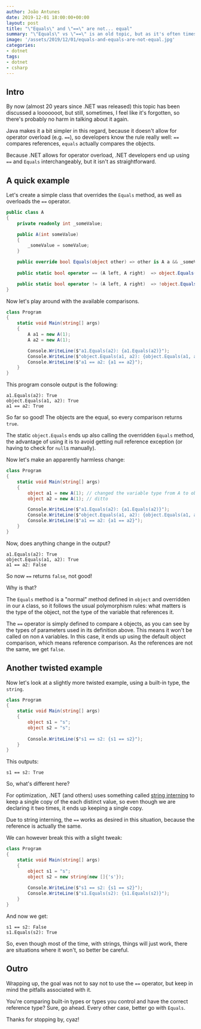 ```yaml
---
author: João Antunes
date: 2019-12-01 18:00:00+00:00
layout: post
title: "\"Equals\" and \"==\" are not... equal"
summary: "\"Equals\" vs \"==\" is an old topic, but as it's often times forgotten, there's probably no harm in talking about it again."
image: '/assets/2019/12/01/equals-and-equals-are-not-equal.jpg'
categories:
- dotnet
tags:
- dotnet
- csharp
---
```


## Intro

By now (almost 20 years since .NET was released) this topic has been discussed a looooooot, but still, sometimes, I feel like it's forgotten, so there's probably no harm in talking about it again.

Java makes it a bit simpler in this regard, because it doesn't allow for operator overload (e.g. `==`), so developers know the rule really well: `==` compares references, `equals` actually compares the objects.

Because .NET allows for operator overload, .NET developers end up using `==` and `Equals` interchangeably, but it isn't as straightforward.

## A quick example

Let's create a simple class that overrides the `Equals` method, as well as overloads the `==` operator.

```csharp
public class A
{
    private readonly int _someValue;

    public A(int someValue)
    {
        _someValue = someValue;
    }

    public override bool Equals(object other) => other is A a && _someValue == a._someValue;
    
    public static bool operator == (A left, A right)  => object.Equals(left, right);

    public static bool operator != (A left, A right)  => !object.Equals(left, right);
}
```

Now let's play around with the available comparisons.

```csharp
class Program
{
    static void Main(string[] args)
    {
        A a1 = new A(1);
        A a2 = new A(1);

        Console.WriteLine($"a1.Equals(a2): {a1.Equals(a2)}");
        Console.WriteLine($"object.Equals(a1, a2): {object.Equals(a1, a2)}");
        Console.WriteLine($"a1 == a2: {a1 == a2}");
    }
}
```

This program console output is the following:

```
a1.Equals(a2): True
object.Equals(a1, a2): True
a1 == a2: True
```

So far so good! The objects are the equal, so every comparison returns `true`.

The static `object.Equals` ends up also calling the overridden `Equals` method, the advantage of using it is to avoid getting null reference exception (or having to check for `null`s manually).

Now let's make an apparently harmless change:

```csharp
class Program
{
    static void Main(string[] args)
    {
        object a1 = new A(1); // changed the variable type from A to object
        object a2 = new A(1); // ditto

        Console.WriteLine($"a1.Equals(a2): {a1.Equals(a2)}");
        Console.WriteLine($"object.Equals(a1, a2): {object.Equals(a1, a2)}");
        Console.WriteLine($"a1 == a2: {a1 == a2}");
    }
}
```

Now, does anything change in the output?

```
a1.Equals(a2): True
object.Equals(a1, a2): True
a1 == a2: False
```

So now `==` returns `false`, not good!

Why is that?

The `Equals` method is a "normal" method defined in `object` and overridden in our `A` class, so it follows the usual polymorphism rules: what matters is the type of the object, not the type of the variable that references it.

The `==` operator is simply defined to compare `A` objects, as you can see by the types of parameters used in its definition above. This means it won't be called on non `A` variables. In this case, it ends up using the default object comparison, which means reference comparison. As the references are not the same, we get `false`.

## Another twisted example

Now let's look at a slightly more twisted example, using a built-in type, the `string`.

```csharp
class Program
{
    static void Main(string[] args)
    {
        object s1 = "s";
        object s2 = "s";
            
        Console.WriteLine($"s1 == s2: {s1 == s2}");
    }
}
```

This outputs:

```
s1 == s2: True
```

So, what's different here?

For optimization, .NET (and others) uses something called [string interning](https://en.wikipedia.org/wiki/String_interning) to keep a single copy of the each distinct value, so even though we are declaring it two times, it ends up keeping a single copy.

Due to string interning, the `==` works as desired in this situation, because the reference is actually the same.

We can however break this with a slight tweak:

```csharp
class Program
{
    static void Main(string[] args)
    {
        object s1 = "s";
        object s2 = new string(new []{'s'});
        
        Console.WriteLine($"s1 == s2: {s1 == s2}");
        Console.WriteLine($"s1.Equals(s2): {s1.Equals(s2)}");
    }
}
```

And now we get:

```
s1 == s2: False
s1.Equals(s2): True
```

So, even though most of the time, with strings, things will just work, there are situations where it won't, so better be careful.

## Outro

Wrapping up, the goal was not to say not to use the `==` operator, but keep in mind the pitfalls associated with it.

You're comparing built-in types or types you control and have the correct reference type? Sure, go ahead. Every other case, better go with `Equals`.

Thanks for stopping by, cyaz!